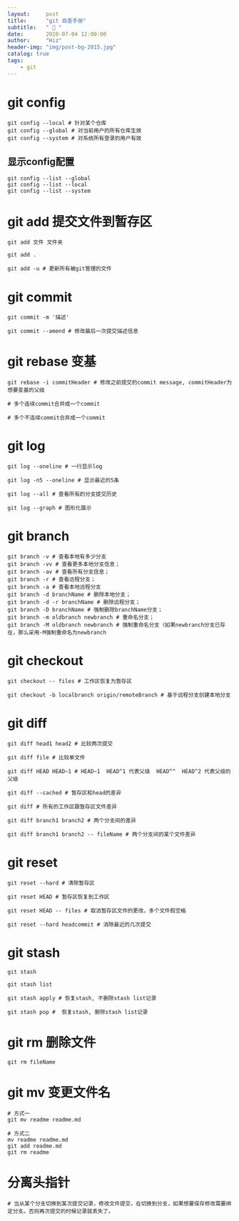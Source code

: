 ```yaml
---
layout:     post
title:      "git 自查手册"
subtitle:   " 📘 "
date:       2020-07-04 12:00:00
author:     "Hiz"
header-img: "img/post-bg-2015.jpg"
catalog: true
tags:
    - git
---
```


# git config

```shell
git config --local # 针对某个仓库
git config --global # 对当前用户的所有仓库生效
git config --system # 对系统所有登录的用户有效
```

## 显示config配置

```shell
git config --list --global
git config --list --local
git config --list --system
```

# git add 提交文件到暂存区

```shell
git add 文件 文件夹

git add .

git add -u # 更新所有被git管理的文件
```

# git commit 

```shell
git commit -m '描述'

git commit --amend # 修改最后一次提交描述信息
```

# git rebase 变基

```shell
git rebase -i commitHeader # 修改之前提交的commit message, commitHeader为想要变基的父级

# 多个连续commit合并成一个commit

# 多个不连续commit合并成一个commit
```

# git log

```shell
git log --oneline # 一行显示log

git log -n5 --oneline # 显示最近的5条

git log --all # 查看所有的分支提交历史

git log --graph # 图形化展示
```

# git branch

```shell
git branch -v # 查看本地有多少分支
git branch -vv # 查看更多本地分支信息；
git branch -av # 查看所有分支信息；
git branch -r # 查看远程分支；
git branch -a # 查看本地远程分支
git branch -d branchName # 删除本地分支；
git branch -d -r branchName # 删除远程分支；
git branch -D branchName # 强制删除branchName分支；
git branch -m oldbranch newbranch # 重命名分支；
git branch -M oldbranch newbranch # 强制重命名分支（如果newbranch分支已存在，那么采用-M强制重命名为newbranch
```

# git checkout

```shell
git checkout -- files # 工作区恢复为暂存区

git checkout -b localbranch origin/remoteBranch # 基于远程分支创建本地分支
```

# git diff

```shell
git diff head1 head2 # 比较两次提交

git diff file # 比较单文件

git diff HEAD HEAD~1 # HEAD~1  HEAD^1 代表父级  HEAD^^  HEAD^2 代表父级的父级

git diff --cached # 暂存区和head的差异

git diff # 所有的工作区跟暂存区文件差异

git diff branch1 branch2 # 两个分支间的差异

git diff branch1 branch2 -- fileName # 两个分支间的某个文件差异
```

# git reset

```shell
git reset --hard # 清除暂存区

git reset HEAD # 暂存区恢复到工作区

git reset HEAD -- files # 取消暂存区文件的更改，多个文件假空格

git reset --hard headcommit # 消除最近的几次提交
```

# git stash

```shell
git stash

git stash list

git stash apply # 恢复stash, 不删除stash list记录

git stash pop #  恢复stash, 删除stash list记录
```



# git rm 删除文件

```shell
git rm fileName
```

# git mv 变更文件名

```shell
# 方式一
git mv readme readme.md

# 方式二
mv readme readme.md
git add readme.md
git rm readme
```

# 分离头指针

```shell
# 当从某个分支切换到某次提交记录，修改文件提交，在切换到分支，如果想要保存修改需要绑定分支。否则再次提交的时候记录就丢失了。
```

